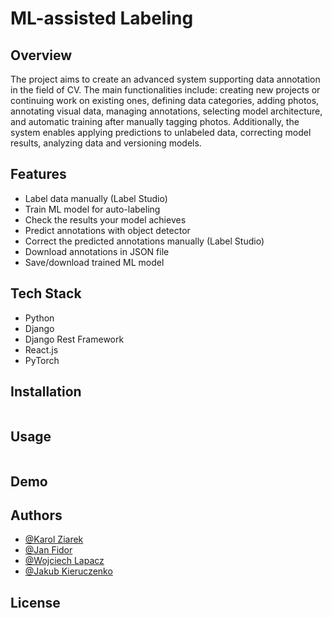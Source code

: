 # ML-assisted Labeling

## Overview
The project aims to create an advanced system supporting data annotation in the field of CV. The main functionalities include: creating new projects or continuing work on existing ones, defining data categories, adding photos, annotating visual data, managing annotations, selecting model architecture, and automatic training after manually tagging photos. Additionally, the system enables applying predictions to unlabeled data, correcting model results, analyzing data and versioning models.

## Features
- Label data manually (Label Studio)
- Train ML model for auto-labeling
- Check the results your model achieves
- Predict annotations with object detector
- Correct the predicted annotations manually (Label Studio)
- Download annotations in JSON file
- Save/download trained ML model

## Tech Stack
- Python
- Django
- Django Rest Framework
- React.js
- PyTorch

## Installation
```
```

## Usage
```
```

## Demo

## Authors
- [@Karol Ziarek](https://github.com/ziarekk)
- [@Jan Fidor](https://github.com/JanFidor)
- [@Wojciech Lapacz](https://github.com/WojciechL02)
- [@Jakub Kieruczenko](https://github.com/Kieru18)

## License
